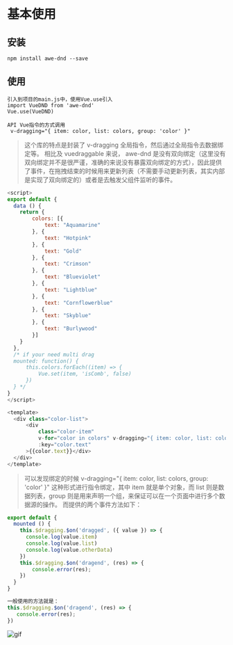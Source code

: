 # 基本使用
## 安装
```md:no-line-numbers
npm install awe-dnd --save
```
## 使用
```js:no-line-numbers
引入到项目的main.js中，使用Vue.use引入
import VueDND from 'awe-dnd'
Vue.use(VueDND)

API Vue指令的方式调用
 v-dragging="{ item: color, list: colors, group: 'color' }"
```

> 这个库的特点是封装了 v-dragging 全局指令，然后通过全局指令去数据绑定等。
相比及 vuedraggable 来说， awe-dnd 是没有双向绑定（这里没有双向绑定并不是很严谨，准确的来说没有暴露双向绑定的方式），因此提供了事件，在拖拽结束的时候用来更新列表（不需要手动更新列表，其实内部是实现了双向绑定的）或者是去触发父组件监听的事件。
```js
<script>
export default {
  data () {
    return {
        colors: [{
            text: "Aquamarine"
        }, {
            text: "Hotpink"
        }, {
            text: "Gold"
        }, {
            text: "Crimson"
        }, {
            text: "Blueviolet"
        }, {
            text: "Lightblue"
        }, {
            text: "Cornflowerblue"
        }, {
            text: "Skyblue"
        }, {
            text: "Burlywood"
        }]
    }
  },
  /* if your need multi drag
  mounted: function() {
      this.colors.forEach((item) => {
          Vue.set(item, 'isComb', false)
      })
  } */
}
</script>

<template>
  <div class="color-list">
      <div
          class="color-item"
          v-for="color in colors" v-dragging="{ item: color, list: colors, group: 'color' }"
          :key="color.text"
      >{{color.text}}</div>
  </div>
</template>
```

> 可以发现绑定的时候 v-dragging="{ item: color, list: colors, group: 'color' }" 这种形式进行指令绑定，其中 item 就是单个对象，而 list 则是数据列表，group 则是用来声明一个组，来保证可以在一个页面中进行多个数据源的操作。
而提供的两个事件方法如下：
```js
export default {
  mounted () {
    this.$dragging.$on('dragged', ({ value }) => {
      console.log(value.item)
      console.log(value.list)
      console.log(value.otherData)
    })
    this.$dragging.$on('dragend', (res) => {
        console.error(res);
    })
  }
}

一般使用的方法就是：
this.$dragging.$on('dragend', (res) => {
   console.error(res);
})
```

![gif](/drag.gif)
